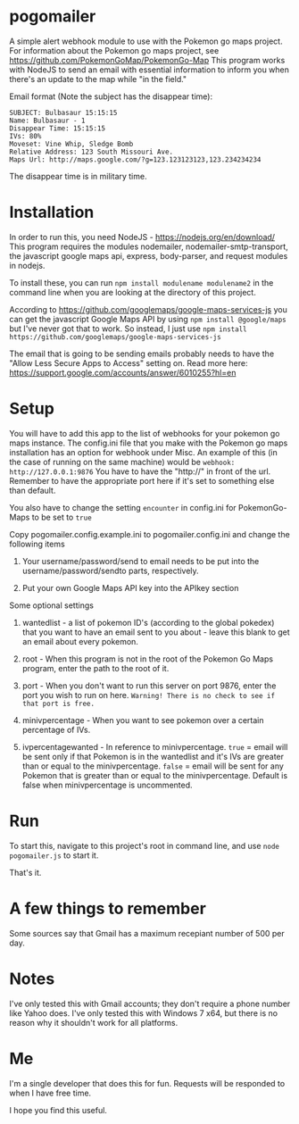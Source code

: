 # pogomailer
A simple alert webhook module to use with the Pokemon go maps project.
For information about the Pokemon go maps project, see https://github.com/PokemonGoMap/PokemonGo-Map
This program works with NodeJS to send an email with essential information to inform you when there's an update to the map while "in the field."

Email format (Note the subject has the disappear time):

```
SUBJECT: Bulbasaur 15:15:15
Name: Bulbasaur - 1
Disappear Time: 15:15:15
IVs: 80%
Moveset: Vine Whip, Sledge Bomb
Relative Address: 123 South Missouri Ave.
Maps Url: http://maps.google.com/?g=123.123123123,123.234234234
```


The disappear time is in military time.

# Installation
In order to run this, you need NodeJS - https://nodejs.org/en/download/
This program requires the modules nodemailer, nodemailer-smtp-transport, the javascript google maps api, express, body-parser, and request modules in nodejs.

To install these, you can run
`npm install modulename modulename2`
in the command line when you are looking at the directory of this project.

According to https://github.com/googlemaps/google-maps-services-js you can get the javascript Google Maps API by using `npm install @google/maps` but I've never got that to work. So instead, I just use `npm install https://github.com/googlemaps/google-maps-services-js`

The email that is going to be sending emails probably needs to have the "Allow Less Secure Apps to Access" setting on.
Read more here: https://support.google.com/accounts/answer/6010255?hl=en

# Setup
You will have to add this app to the list of webhooks for your pokemon go maps instance. The config.ini file that you make with the Pokemon go maps installation has an option for webhook under Misc.
  An example of this (in the case of running on the same machine) would be `webhook: http://127.0.0.1:9876`
    You have to have the "http://" in front of the url.
    Remember to have the appropriate port here if it's set to something else than default.

You also have to change the setting `encounter` in config.ini for PokemonGo-Maps to be set to `true`

Copy pogomailer.config.example.ini to pogomailer.config.ini and change the following items

  
1. Your username/password/send to email needs to be put into the username/password/sendto parts, respectively.

2. Put your own Google Maps API key into the APIkey section

Some optional settings


1. wantedlist - a list of pokemon ID's (according to the global pokedex) that you want to have an email sent to you about - leave this blank to get an email about every pokemon.

2. root - When this program is not in the root of the Pokemon Go Maps program, enter the path to the root of it.

3. port - When you don't want to run this server on port 9876, enter the port you wish to run on here. `Warning! There is no check to see if that port is free.`

4. minivpercentage - When you want to see pokemon over a certain percentage of IVs.

5. ivpercentagewanted - In reference to minivpercentage. `true` = email will be sent only if that Pokemon is in the wantedlist and it's IVs are greater than or equal to the minivpercentage. `false` = email will be sent for any Pokemon that is greater than or equal to the minivpercentage. Default is false when minivpercentage is uncommented.

# Run
To start this, navigate to this project's root in command line, and use `node pogomailer.js` to start it.

That's it.

# A few things to remember
Some sources say that Gmail has a maximum recepiant number of 500 per day.

# Notes
I've only tested this with Gmail accounts; they don't require a phone number like Yahoo does.
I've only tested this with Windows 7 x64, but there is no reason why it shouldn't work for all platforms.

# Me
I'm a single developer that does this for fun. Requests will be responded to when I have free time.

I hope you find this useful.
